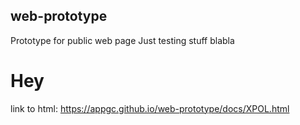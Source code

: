 ## web-prototype
Prototype for public web page
Just testing stuff
blabla

# Hey

link to html: https://appgc.github.io/web-prototype/docs/XPOL.html
